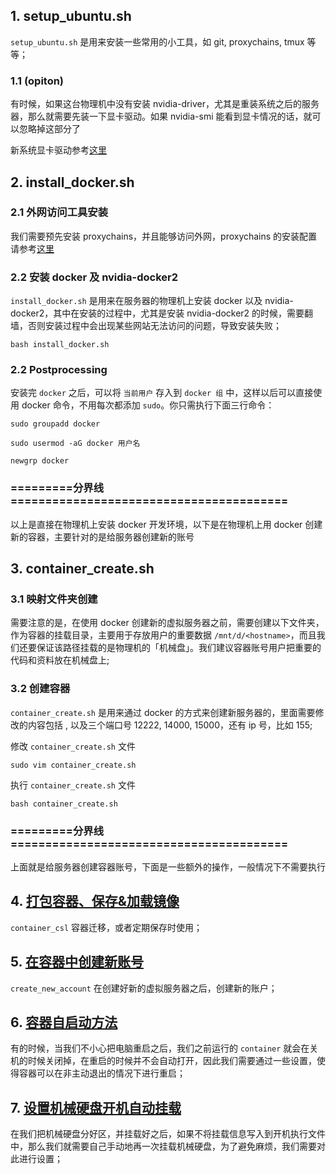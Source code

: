 ## 1. setup_ubuntu.sh
`setup_ubuntu.sh` 是用来安装一些常用的小工具，如 git, proxychains, tmux 等等；
### 1.1 (opiton)
有时候，如果这台物理机中没有安装 nvidia-driver，尤其是重装系统之后的服务器，那么就需要先装一下显卡驱动。如果 nvidia-smi 能看到显卡情况的话，就可以忽略掉这部分了  

新系统显卡驱动参考[这里](https://github.com/qixuema/envs/issues/3)

## 2. install_docker.sh 
### 2.1 外网访问工具安装
我们需要预先安装 proxychains，并且能够访问外网，proxychains 的安装配置请参考[这里](https://github.com/Sebastian-Ma-67/envs/issues/2)
### 2.2 安装 docker 及 nvidia-docker2
`install_docker.sh` 是用来在服务器的物理机上安装 docker 以及 nvidia-docker2，其中在安装的过程中，尤其是安装 nvidia-docker2 的时候，需要翻墙，否则安装过程中会出现某些网站无法访问的问题，导致安装失败；
```
bash install_docker.sh
```
### 2.2 Postprocessing
安装完 `docker` 之后，可以将 `当前用户` 存入到 `docker 组` 中，这样以后可以直接使用 docker 命令，不用每次都添加 `sudo`。你只需执行下面三行命令：
```
sudo groupadd docker
```
```
sudo usermod -aG docker 用户名
```
```
newgrp docker 
```

### =========分界线========================================
以上是直接在物理机上安装 docker 开发环境，以下是在物理机上用 docker 创建新的容器，主要针对的是给服务器创建新的账号
## 3. container_create.sh
### 3.1 映射文件夹创建
需要注意的是，在使用 docker 创建新的虚拟服务器之前，需要创建以下文件夹，作为容器的挂载目录，主要用于存放用户的重要数据 `/mnt/d/<hostname>`，而且我们还要保证该路径挂载的是物理机的「机械盘」。我们建议容器账号用户把重要的代码和资料放在机械盘上;
### 3.2 创建容器
`container_create.sh` 是用来通过 docker 的方式来创建新服务器的，里面需要修改的内容包括 <username>, 以及三个端口号 12222, 14000, 15000，还有 ip 号，比如 155;  

修改 `container_create.sh` 文件
```
sudo vim container_create.sh
```
执行 `container_create.sh` 文件
```
bash container_create.sh
```

### =========分界线========================================
上面就是给服务器创建容器账号，下面是一些额外的操作，一般情况下不需要执行
## 4. [打包容器、保存&加载镜像](https://github.com/qixuema/envs/blob/main/docker_setup/%E6%89%93%E5%8C%85%E5%AE%B9%E5%99%A8%E3%80%81%E4%BF%9D%E5%AD%98%26%E5%8A%A0%E8%BD%BD%E9%95%9C%E5%83%8F.md)
`container_csl` 容器迁移，或者定期保存时使用；
## 5. [在容器中创建新账号](https://github.com/qixuema/envs/blob/main/docker_setup/create_new_account.md)
`create_new_account` 在创建好新的虚拟服务器之后，创建新的账户；
## 6. [容器自启动方法](https://github.com/qixuema/envs/blob/cd3685eee6bac9f16f32635d63b76cfc7408b954/docker_setup/Container_self-start_method.md)
有的时候，当我们不小心把电脑重启之后，我们之前运行的 `container` 就会在关机的时候关闭掉，在重启的时候并不会自动打开，因此我们需要通过一些设置，使得容器可以在非主动退出的情况下进行重启；
## 7. [设置机械硬盘开机自动挂载](https://github.com/qixuema/envs/blob/cd3685eee6bac9f16f32635d63b76cfc7408b954/docker_setup/Set_mechanical_hard_drives_to_automatically_mount_on_boot.md)
在我们把机械硬盘分好区，并挂载好之后，如果不将挂载信息写入到开机执行文件中，那么我们就需要自己手动地再一次挂载机械硬盘，为了避免麻烦，我们需要对此进行设置；

